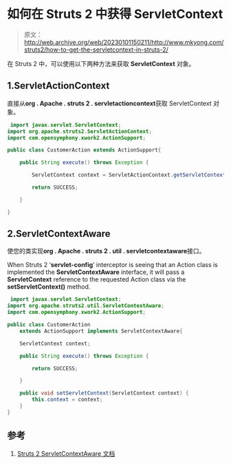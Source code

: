 # 如何在 Struts 2 中获得 ServletContext

> 原文：<http://web.archive.org/web/20230101150211/http://www.mkyong.com/struts2/how-to-get-the-servletcontext-in-struts-2/>

在 Struts 2 中，可以使用以下两种方法来获取 **ServletContext** 对象。

## 1.ServletActionContext

直接从**org . Apache . struts 2 . servletactioncontext**获取 ServletContext 对象。

```java
 import javax.servlet.ServletContext;
import org.apache.struts2.ServletActionContext;
import com.opensymphony.xwork2.ActionSupport;

public class CustomerAction extends ActionSupport{

	public String execute() throws Exception {

		ServletContext context = ServletActionContext.getServletContext();

		return SUCCESS;

	}

} 
```

## 2.ServletContextAware

使您的类实现**org . Apache . struts 2 . util . servletcontextaware**接口。

When Struts 2 ‘**servlet-config**’ interceptor is seeing that an Action class is implemented the **ServletContextAware** interface, it will pass a **ServletContext** reference to the requested Action class via the **setServletContext()** method.

```java
 import javax.servlet.ServletContext;
import org.apache.struts2.util.ServletContextAware;
import com.opensymphony.xwork2.ActionSupport;

public class CustomerAction 
    extends ActionSupport implements ServletContextAware{

	ServletContext context;

	public String execute() throws Exception {

		return SUCCESS;

	}

	public void setServletContext(ServletContext context) {
		this.context = context;
	}
} 
```

## 参考

1.  [Struts 2 ServletContextAware 文档](http://web.archive.org/web/20220316201916/https://struts.apache.org/2.0.11.1/struts2-core/apidocs/org/apache/struts2/util/ServletContextAware.html)

<input type="hidden" id="mkyong-current-postId" value="6282">